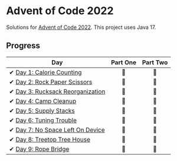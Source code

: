 # Advent of Code 2022

Solutions for [Advent of Code 2022][aoc]. This project uses Java 17.

[aoc]: https://adventofcode.com/2022/

## Progress

| Day                                                                                                                    | Part One | Part Two |
|------------------------------------------------------------------------------------------------------------------------|:--------:|:--------:|
| ✔ [Day 1: Calorie Counting](https://github.com/Mom0aut/AoC2022/blob/master/src/main/java/at/aoc/day1/Day1.java)        |    🌟    |    🌟    |
| ✔ [Day 2: Rock Paper Scissors](https://github.com/Mom0aut/AoC2022/blob/master/src/main/java/at/aoc/day2/Day2.java)     |    🌟    |    🌟    |
| ✔ [Day 3: Rucksack Reorganization](https://github.com/Mom0aut/AoC2022/blob/master/src/main/java/at/aoc/day3/Day3.java) |    🌟    |    🌟    |
| ✔ [Day 4: Camp Cleanup](https://github.com/Mom0aut/AoC2022/blob/master/src/main/java/at/aoc/day4/Day4.java)            |    🌟    |    🌟    |
| ✔ [Day 5: Supply Stacks](https://github.com/Mom0aut/AoC2022/blob/master/src/main/java/at/aoc/day5/Day5.java)           |    🌟    |    🌟    |
| ✔ [Day 6: Tuning Trouble](https://github.com/Mom0aut/AoC2022/blob/master/src/main/java/at/aoc/day6/Day6.java)          |    🌟    |    🌟    |
| ✔ [Day 7: No Space Left On Device](https://github.com/Mom0aut/AoC2022/blob/master/src/main/java/at/aoc/day7/Day7.java) |    🌟    |    🌟    |
| ✔ [Day 8: Treetop Tree House](https://github.com/Mom0aut/AoC2022/blob/master/src/main/java/at/aoc/day8/Day8.java)      |    🌟    |    🌟    |
| ✔ [Day 9: Rope Bridge](https://github.com/Mom0aut/AoC2022/blob/master/src/main/java/at/aoc/day9/Day9.java)             |    🌟    |    🌟    |
